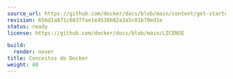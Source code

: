 ```yaml
---
source_url: https://github.com/docker/docs/blob/main/content/get-started/docker-concepts/_index.md
revision: 656d1a871c6837fae1e4538b82a3a5c01b70ed1e
status: ready
license: https://github.com/docker/docs/blob/main/LICENSE

build:
  render: never
title: Conceitos do Docker
weight: 40
---
```

